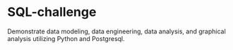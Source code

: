 # SQL-challenge
Demonstrate data modeling, data engineering, data analysis, and graphical analysis utilizing Python and Postgresql. 
